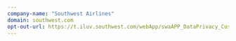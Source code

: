 ```yaml
---
company-name: "Southwest Airlines"
domain: southwest.com
opt-out-url: https://t.iluv.southwest.com/webApp/swaAPP_DataPrivacy_CustomerContact
---
```






